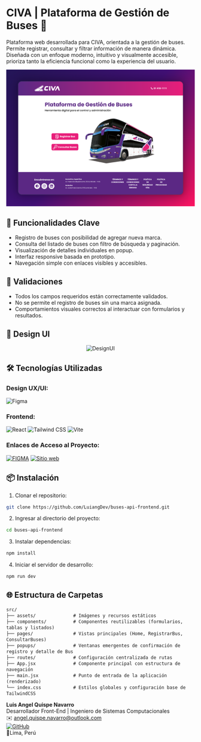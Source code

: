 # CIVA | Plataforma de Gestión de Buses 🚌 

Plataforma web desarrollada para CIVA, orientada a la gestión de buses. Permite registrar, consultar y filtrar información de manera dinámica. Diseñada con un enfoque moderno, intuitivo y visualmente accesible, prioriza tanto la eficiencia funcional como la experiencia del usuario.

<div align="center">
<img src="https://github.com/LuiangDev/buses-api-frontend/blob/main/src/assets/Home-mockup.png?raw=true" alt="portada" />
</div>

## 🧩 Funcionalidades Clave

- Registro de buses con posibilidad de agregar nueva marca.
- Consulta del listado de buses con filtro de búsqueda y paginación.
- Visualización de detalles individuales en popup.
- Interfaz responsive basada en prototipo.
- Navegación simple con enlaces visibles y accesibles.

## 🧪 Validaciones

- Todos los campos requeridos están correctamente validados.
- No se permite el registro de buses sin una marca asignada.
- Comportamientos visuales correctos al interactuar con formularios y resultados.

## 🎨 Design UI

<div align="center">
<img src="https://github.com/LuiangDev/buses-api-frontend/blob/main/src/assets/vistas-mockup.png?raw=true" alt="DesignUI" />
</div>

## 🛠️ Tecnologías Utilizadas

### **Design UX/UI:**

![Figma](https://img.shields.io/badge/Figma-F24E1E?style=for-the-badge&logo=figma&logoColor=white)

### **Frontend:**

![React](https://img.shields.io/badge/React-20232A?style=for-the-badge&logo=react&logoColor=61DAFB)
![Tailwind CSS](https://img.shields.io/badge/Tailwind_CSS-38B2AC?style=for-the-badge&logo=tailwind-css&logoColor=white)
![Vite](https://img.shields.io/badge/Vite-646CFF?style=for-the-badge&logo=vite&logoColor=white)

### **Enlaces de Acceso al Proyecto:**

[![FIGMA](https://img.shields.io/badge/figma-9C55F7?style=for-the-badge&logo=figma&logoColor=white)](https://www.figma.com/design/imvtRXfpP0ok9V0PT2kBvQ/CIVA?node-id=0-1&t=oraq9JYBWYpN8TTF-1)
[![Sitio web](https://img.shields.io/website?url=https%3A%2F%2Ffipe.cl&style=for-the-badge)](https://heladeria-deploy.vercel.app/)

## 📦 Instalación

1. Clonar el repositorio:

```bash
git clone https://github.com/LuiangDev/buses-api-frontend.git
```

2. Ingresar al directorio del proyecto:

```bash
cd buses-api-frontend
```

3. Instalar dependencias:

```bash
npm install
```

4. Iniciar el servidor de desarrollo:

```bash
npm run dev
```

## 🌐 Estructura de Carpetas

```
src/
├── assets/              # Imágenes y recursos estáticos
├── components/          # Componentes reutilizables (formularios, tablas y listados)
├── pages/               # Vistas principales (Home, RegistrarBus, ConsultarBuses)
├── popups/              # Ventanas emergentes de confirmación de registro y detalle de Bus
├── routes/              # Configuración centralizada de rutas
├── App.jsx              # Componente principal con estructura de navegación
├── main.jsx             # Punto de entrada de la aplicación (renderizado)
└── index.css            # Estilos globales y configuración base de TailwindCSS

```


**Luis Angel Quispe Navarro**  
Desarrollador Front-End | Ingeniero de Sistemas Computacionales  
✉️ angel.quispe.navarro@outlook.com  
[![GitHub](https://img.shields.io/badge/GitHub-LuiangDev-181717?style=for-the-badge&logo=github)](https://github.com/LuiangDev)  
📌Lima, Perú
